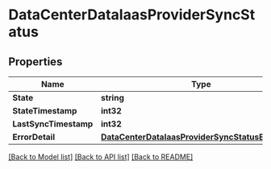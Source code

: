 # DataCenterDataIaasProviderSyncStatus

## Properties

Name | Type | Description | Notes
------------ | ------------- | ------------- | -------------
**State** | **string** |  | [optional] 
**StateTimestamp** | **int32** |  | [optional] 
**LastSyncTimestamp** | **int32** |  | [optional] 
**ErrorDetail** | [**DataCenterDataIaasProviderSyncStatusErrorDetail**](data_center_data_iaasProvider_syncStatus_errorDetail.md) |  | [optional] 

[[Back to Model list]](../README.md#documentation-for-models) [[Back to API list]](../README.md#documentation-for-api-endpoints) [[Back to README]](../README.md)


